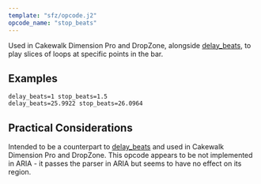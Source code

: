 ```yaml
---
template: "sfz/opcode.j2"
opcode_name: "stop_beats"
---
```

Used in Cakewalk Dimension Pro and DropZone, alongside [delay_beats], to play slices of loops at specific points in the bar.
## Examples
```sfz
delay_beats=1 stop_beats=1.5
delay_beats=25.9922 stop_beats=26.0964  
```
## Practical Considerations

Intended to be a counterpart to [delay_beats] and used in Cakewalk Dimension Pro and DropZone.
This opcode appears to be not implemented in ARIA - it passes the parser in ARIA but seems to
have no effect on its region.

[delay_beats]: delay_beats.md
